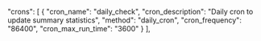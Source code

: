   "crons": [
    {
     "cron_name": "daily_check",
     "cron_description": "Daily cron to update summary statistics",
     "method": "daily_cron",
     "cron_frequency": "86400",
     "cron_max_run_time": "3600"
    }
  ],
